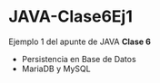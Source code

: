 # JAVA-Clase6Ej1

<p>Ejemplo 1 del apunte de JAVA <b>Clase 6</b> </p>
<ul>
  <li> Persistencia en Base de Datos</li>
  <li> MariaDB y MySQL</li>
</ul>
